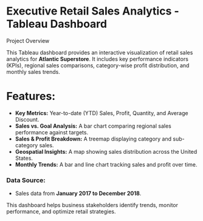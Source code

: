 # Executive Retail Sales Analytics - Tableau Dashboard

Project Overview

This Tableau dashboard provides an interactive visualization of retail sales analytics for **Atlantic Superstore**. It includes key performance indicators (KPIs), regional sales comparisons, category-wise profit distribution, and monthly sales trends.

# Features:
- **Key Metrics:** Year-to-date (YTD) Sales, Profit, Quantity, and Average Discount.
- **Sales vs. Goal Analysis:** A bar chart comparing regional sales performance against targets.
- **Sales & Profit Breakdown:** A treemap displaying category and sub-category sales.
- **Geospatial Insights:** A map showing sales distribution across the United States.
- **Monthly Trends:** A bar and line chart tracking sales and profit over time.

### Data Source:
- Sales data from **January 2017 to December 2018**.

This dashboard helps business stakeholders identify trends, monitor performance, and optimize retail strategies.

